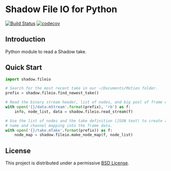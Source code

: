 # Shadow File IO for Python

[![Build Status](https://travis-ci.org/motion-workshop/shadow-fileio-python.svg?branch=master)](https://travis-ci.org/motion-workshop/shadow-fileio-python)
[![codecov](https://codecov.io/gh/motion-workshop/shadow-fileio-python/branch/master/graph/badge.svg)](https://codecov.io/gh/motion-workshop/shadow-fileio-python)

## Introduction

Python module to read a Shadow take.


## Quick Start

```python
import shadow.fileio

# Search for the most recent take in our ~/Documents/Motion folder.
prefix = shadow.fileio.find_newest_take()

# Read the binary stream header, list of nodes, and big pool of frame data.
with open('{}/data.mStream'.format(prefix), 'rb') as f:
    info, node_list, data = shadow.fileio.read_stream(f)

# Use the list of nodes and the take definition (JSON text) to create a string
# name and channel mapping into the frame data.
with open('{}/take.mTake'.format(prefix)) as f:
    node_map = shadow.fileio.make_node_map(f, node_list)
```

## License

This project is distributed under a permissive [BSD License](LICENSE).
